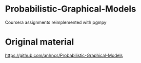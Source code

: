 # Probabilistic-Graphical-Models

Coursera assignments reimplemented with pgmpy

# Original material
  https://github.com/anhncs/Probabilistic-Graphical-Models
